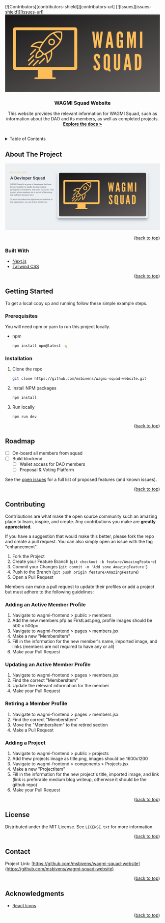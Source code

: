<div id="top"></div>
<!-- PROJECT SHIELDS -->
[![Contributors][contributors-shield]][contributors-url]
[![Issues][issues-shield]][issues-url]

<!-- PROJECT LOGO -->
<br />
<div align="center">
  <a href="https://github.com/msbivens/wagmi-squad-website">
    <img src="wagmi-frontend/public/assets/logo.png" alt="Logo">
  </a>

<h3 align="center">WAGMI Squad Website</h3>

  <p align="center">
    This website provides the relevant information for WAGMI Squad, such as information about the DAO and its members, as well as completed projects.
    <br />
    <a href="https://github.com/msbivens/wagmi-squad-website"><strong>Explore the docs »</strong></a>
    <br />
    <br />
  </p>
</div>

<!-- TABLE OF CONTENTS -->
<details>
  <summary>Table of Contents</summary>
  <ol>
    <li>
      <a href="#about-the-project">About The Project</a>
      <ul>
        <li><a href="#built-with">Built With</a></li>
      </ul>
    </li>
    <li>
      <a href="#getting-started">Getting Started</a>
      <ul>
        <li><a href="#prerequisites">Prerequisites</a></li>
        <li><a href="#installation">Installation</a></li>
      </ul>
    </li>
    <li><a href="#roadmap">Roadmap</a></li>
    <li><a href="#contributing">Contributing</a></li>
      <ul>
        <li><a href="#adding-an-active-member-profile">Adding an Active Member Profile</a></li>
        <li><a href="#updating-an-active-member-profile">Updating an Active Member Profile</a></li>
        <li><a href="#retiring-a-member-profile">Retiring a Member Profile</a></li>
        <li><a href="#adding-a-project">Adding a Project</a></li>
      </ul>
    <li><a href="#license">License</a></li>
    <li><a href="#contact">Contact</a></li>
    <li><a href="#acknowledgments">Acknowledgments</a></li>
  </ol>
</details>

<!-- ABOUT THE PROJECT -->

## About The Project

![Product Name Screen Shot](product-screenshot.png)

<p align="right">(<a href="#top">back to top</a>)</p>

### Built With

- [Next.js](https://nextjs.org/)
- [Tailwind CSS](https://tailwindcss.com/)

<p align="right">(<a href="#top">back to top</a>)</p>

<!-- GETTING STARTED -->

## Getting Started

To get a local copy up and running follow these simple example steps.

### Prerequisites

You will need npm or yarn to run this project locally.

- npm
  ```sh
  npm install npm@latest -g
  ```

### Installation

1. Clone the repo
   ```sh
   git clone https://github.com/msbivens/wagmi-squad-website.git
   ```
2. Install NPM packages
   ```sh
   npm install
   ```
3. Run locally
   ```
   npm run dev
   ```

<p align="right">(<a href="#top">back to top</a>)</p>

<!-- ROADMAP -->

## Roadmap

- [ ] On-board all members from squad
- [ ] Build blockend
  - [ ] Wallet access for DAO members
  - [ ] Proposal & Voting Platform

See the [open issues](https://github.com/msbivens/wagmi-squad-website/issues) for a full list of proposed features (and known issues).

<p align="right">(<a href="#top">back to top</a>)</p>

<!-- CONTRIBUTING -->

## Contributing

Contributions are what make the open source community such an amazing place to learn, inspire, and create. Any contributions you make are **greatly appreciated**.

If you have a suggestion that would make this better, please fork the repo and create a pull request. You can also simply open an issue with the tag "enhancement".

1. Fork the Project
2. Create your Feature Branch (`git checkout -b feature/AmazingFeature`)
3. Commit your Changes (`git commit -m 'Add some AmazingFeature'`)
4. Push to the Branch (`git push origin feature/AmazingFeature`)
5. Open a Pull Request

Members can make a pull request to update their profiles or add a project but must adhere to the following guidelines:

### Adding an Active Member Profile

1. Navigate to wagmi-frontend > public > members
2. Add the new members pfp as FirstLast.png, profile images should be 500 x 500px
3. Navigate to wagmi-frontend > pages > members.jsx
4. Make a new "MembersItem"
5. Fill in the information for the new member's name, imported image, and links (members are not required to have any or all)
6. Make your Pull Request

### Updating an Active Member Profile

1. Navigate to wagmi-frontend > pages > members.jsx
2. Find the correct "MembersItem"
3. Update the relevant information for the member
4. Make your Pull Request

### Retiring a Member Profile

1. Navigate to wagmi-frontend > pages > members.jsx
2. Find the correct "MembersItem"
3. Move the "MembersItem" to the retired section
4. Make a Pull Request

### Adding a Project

1. Navigate to wagmi-frontend > public > projects
2. Add thew projects image as title.png, images should be 1600x1200
3. Navigate to wagmi-frontend > components > Projects.jsx
4. Make a new "ProjectItem"
5. Fill in the information for the new project's title, imported image, and link (link is preferable medium blog writeup, otherwise it should be the github repo)
6. Make your Pull Request

<p align="right">(<a href="#top">back to top</a>)</p>

<!-- LICENSE -->

## License

Distributed under the MIT License. See `LICENSE.txt` for more information.

<p align="right">(<a href="#top">back to top</a>)</p>

<!-- CONTACT -->

## Contact

Project Link: [https://github.com/msbivens/wagmi-squad-website](https://github.com/msbivens/wagmi-squad-website)

<p align="right">(<a href="#top">back to top</a>)</p>

<!-- ACKNOWLEDGMENTS -->

## Acknowledgments

- [React Icons](https://react-icons.github.io/react-icons/)

<p align="right">(<a href="#top">back to top</a>)</p>

<!-- MARKDOWN LINKS & IMAGES -->
<!-- https://www.markdownguide.org/basic-syntax/#reference-style-links -->

[contributors-shield]: https://img.shields.io/github/contributors/msbivens/wagmi-squad-website.svg?style=for-the-badge
[contributors-url]: https://github.com/msbivens/wagmi-squad-website/graphs/contributors
[issues-shield]: https://img.shields.io/github/issues/msbivens/wagmi-squad-website.svg?style=for-the-badge
[issues-url]: https://github.com/msbivens/wagmi-squad-website/issues
